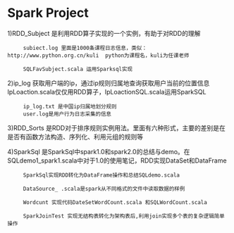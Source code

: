 # Spark  Project 

1)RDD_Subject 是利用RDD算子实现的一个实例，有助于对RDD的理解

         subiect.log 里面是1000条课程日志信息，类似：http://www.python.org.cn/kuli  python为课程名，kuli为任课老师
		 
		 SQLFavSubject.scala 运用Sparksql实现
		 
		 
2)ip_log  获取用户端的ip，通过ip规则归属地查询获取用户当前的位置信息IpLoaction.scala仅仅用RDD算子，IpLoactionSQL.scala运用SparkSQL
   
         ip_log.txt 是中国ip归属地划分规则
         user.log是用户行为日志采集的信息
   
   
   

 
3)RDD_Sorts 是RDD对于排序规则实例用法。里面有六种形式，主要的差别是在是否有函数方法构造、序列化、利用元组的规则等

4)SparkSql 是SparkSql中spark1.0和spark2.0的总结与demo。在SQLdemo1_spark1.scala中对于1.0的使用笔记，RDD实现DataSet和DataFrame

         SparkSql实现RDD转化为DataFrame操作和总结SQLdemo.scala
		 
		 DataSource_ .scala是spark从不同格式的文件中读取数据的样例
		 
		 Wordcunt 实现代码DateSetWordCount.scala 和SQLWordCount.scala
		 
		 SparkJoinTest 实现无结构表转化为架构表后,利用join实现多个表的复杂逻辑简单操作
		 
